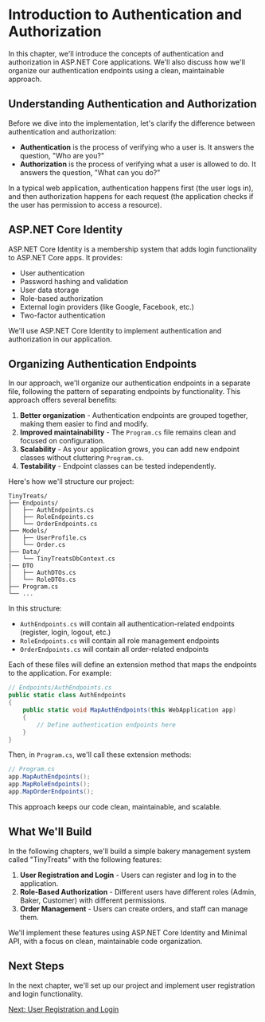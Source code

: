 # Introduction to Authentication and Authorization

In this chapter, we'll introduce the concepts of authentication and authorization in ASP.NET Core applications. We'll also discuss how we'll organize our authentication endpoints using a clean, maintainable approach.

## Understanding Authentication and Authorization

Before we dive into the implementation, let's clarify the difference between authentication and authorization:

- **Authentication** is the process of verifying who a user is. It answers the question, "Who are you?"
- **Authorization** is the process of verifying what a user is allowed to do. It answers the question, "What can you do?"

In a typical web application, authentication happens first (the user logs in), and then authorization happens for each request (the application checks if the user has permission to access a resource).

## ASP.NET Core Identity

ASP.NET Core Identity is a membership system that adds login functionality to ASP.NET Core apps. It provides:

- User authentication
- Password hashing and validation
- User data storage
- Role-based authorization
- External login providers (like Google, Facebook, etc.)
- Two-factor authentication

We'll use ASP.NET Core Identity to implement authentication and authorization in our application.

## Organizing Authentication Endpoints

In our approach, we'll organize our authentication endpoints in a separate file, following the pattern of separating endpoints by functionality. This approach offers several benefits:

1. **Better organization** - Authentication endpoints are grouped together, making them easier to find and modify.
2. **Improved maintainability** - The `Program.cs` file remains clean and focused on configuration.
3. **Scalability** - As your application grows, you can add new endpoint classes without cluttering `Program.cs`.
4. **Testability** - Endpoint classes can be tested independently.

Here's how we'll structure our project:

```
TinyTreats/
├── Endpoints/
│   ├── AuthEndpoints.cs
│   ├── RoleEndpoints.cs
│   └── OrderEndpoints.cs
├── Models/
│   ├── UserProfile.cs
│   └── Order.cs
├── Data/
│   └── TinyTreatsDbContext.cs
|── DTO
│   ├── AuthDTOs.cs
│   └── RoleDTOs.cs
├── Program.cs
└── ...
```

In this structure:
- `AuthEndpoints.cs` will contain all authentication-related endpoints (register, login, logout, etc.)
- `RoleEndpoints.cs` will contain all role management endpoints
- `OrderEndpoints.cs` will contain all order-related endpoints

Each of these files will define an extension method that maps the endpoints to the application. For example:

```csharp
// Endpoints/AuthEndpoints.cs
public static class AuthEndpoints
{
    public static void MapAuthEndpoints(this WebApplication app)
    {
        // Define authentication endpoints here
    }
}
```

Then, in `Program.cs`, we'll call these extension methods:

```csharp
// Program.cs
app.MapAuthEndpoints();
app.MapRoleEndpoints();
app.MapOrderEndpoints();
```

This approach keeps our code clean, maintainable, and scalable.

## What We'll Build

In the following chapters, we'll build a simple bakery management system called "TinyTreats" with the following features:

1. **User Registration and Login** - Users can register and log in to the application.
2. **Role-Based Authorization** - Different users have different roles (Admin, Baker, Customer) with different permissions.
3. **Order Management** - Users can create orders, and staff can manage them.

We'll implement these features using ASP.NET Core Identity and Minimal API, with a focus on clean, maintainable code organization.

## Next Steps

In the next chapter, we'll set up our project and implement user registration and login functionality.

[Next: User Registration and Login](./auth-registration-login.md)